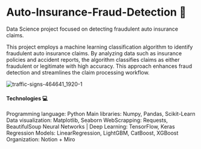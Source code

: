 # Auto-Insurance-Fraud-Detection 🚗
Data Science project focused on detecting fraudulent auto insurance claims.

This project employs a machine learning classification algorithm to identify fraudulent auto insurance claims. By analyzing data such as insurance policies and accident reports, the algorithm classifies claims as either fraudulent or legitimate with high accuracy. This approach enhances fraud detection and streamlines the claim processing workflow.

![traffic-signs-464641_1920-1](https://github.com/user-attachments/assets/2fcf7e1c-91a7-4661-97bf-344796aad03b)


#### Technologies 💻
Programming language: Python
Main libraries: Numpy, Pandas, Scikit-Learn
Data visualization: Matplotlib, Seaborn
WebScrapping: Requests, BeautifulSoup
Neural Networks | Deep Learning: TensorFlow, Keras
Regression Models: LinearRegression, LightGBM, CatBoost, XGBoost
Organization: Notion + Miro
